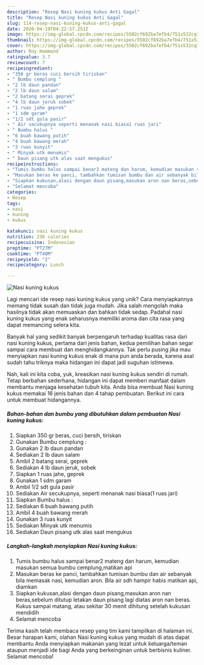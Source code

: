 ```yaml
---
description: "Resep Nasi kuning kukus Anti Gagal"
title: "Resep Nasi kuning kukus Anti Gagal"
slug: 114-resep-nasi-kuning-kukus-anti-gagal
date: 2020-04-19T04:22:57.251Z
image: https://img-global.cpcdn.com/recipes/5502cf692ba7efb4/751x532cq70/nasi-kuning-kukus-foto-resep-utama.jpg
thumbnail: https://img-global.cpcdn.com/recipes/5502cf692ba7efb4/751x532cq70/nasi-kuning-kukus-foto-resep-utama.jpg
cover: https://img-global.cpcdn.com/recipes/5502cf692ba7efb4/751x532cq70/nasi-kuning-kukus-foto-resep-utama.jpg
author: Roy Hammond
ratingvalue: 3.7
reviewcount: 7
recipeingredient:
- "350 gr beras cuci bersih tiriskan"
- " Bumbu cemplung "
- "2 lb daun pandan"
- "2 lb daun salam"
- "2 batang serai geprek"
- "4 lb daun jeruk sobek"
- "1 ruas jahe geprek"
- "1 sdm garam"
- "1/2 sdt gula pasir"
- " Air secukupnya seperti menanak nasi biasa1 ruas jari"
- " Bumbu halus "
- "6 buah bawang putih"
- "4 buah bawang merah"
- "3 ruas kunyit"
- " Minyak utk menumis"
- " Daun pisang utk alas saat mengukus"
recipeinstructions:
- "Tumis bumbu halus sampai benar2 mateng dan harum, kemudian masukan semua bumbu cemplung,matikan api"
- "Masukan beras ke panci, tambahkan tumisan bumbu dan air sebanyak bila memasak nasi, kemudian aron. Bila air sdh hampir habis matikan api, diamkan"
- "Siapkan kukusan,alasi dengan daun pisang,masukan aron nan beras,sebelum ditutup letakan daun pisang lagi diatas aron nan beras. Kukus sampai matang, atau sekitar 30 menit dihitung setelah kukusan mendidih"
- "Selamat mencoba"
categories:
- Resep
tags:
- nasi
- kuning
- kukus

katakunci: nasi kuning kukus 
nutrition: 236 calories
recipecuisine: Indonesian
preptime: "PT27M"
cooktime: "PT40M"
recipeyield: "2"
recipecategory: Lunch

---
```



![Nasi kuning kukus](https://img-global.cpcdn.com/recipes/5502cf692ba7efb4/751x532cq70/nasi-kuning-kukus-foto-resep-utama.jpg)

Lagi mencari ide resep nasi kuning kukus yang unik? Cara menyiapkannya memang tidak susah dan tidak juga mudah. Jika salah mengolah maka hasilnya tidak akan memuaskan dan bahkan tidak sedap. Padahal nasi kuning kukus yang enak seharusnya memiliki aroma dan cita rasa yang dapat memancing selera kita.



Banyak hal yang sedikit banyak berpengaruh terhadap kualitas rasa dari nasi kuning kukus, pertama dari jenis bahan, kedua pemilihan bahan segar sampai cara membuat dan menghidangkannya. Tak perlu pusing jika mau menyiapkan nasi kuning kukus enak di mana pun anda berada, karena asal sudah tahu triknya maka hidangan ini dapat jadi suguhan istimewa.


Nah, kali ini kita coba, yuk, kreasikan nasi kuning kukus sendiri di rumah. Tetap berbahan sederhana, hidangan ini dapat memberi manfaat dalam membantu menjaga kesehatan tubuh kita. Anda bisa membuat Nasi kuning kukus memakai 16 jenis bahan dan 4 tahap pembuatan. Berikut ini cara untuk membuat hidangannya.

<!--inarticleads1-->

##### Bahan-bahan dan bumbu yang dibutuhkan dalam pembuatan Nasi kuning kukus:

1. Siapkan 350 gr beras, cuci bersih, tiriskan
1. Gunakan  Bumbu cemplung :
1. Gunakan 2 lb daun pandan
1. Sediakan 2 lb daun salam
1. Ambil 2 batang serai, geprek
1. Sediakan 4 lb daun jeruk, sobek
1. Siapkan 1 ruas jahe, geprek
1. Gunakan 1 sdm garam
1. Ambil 1/2 sdt gula pasir
1. Sediakan  Air secukupnya, seperti menanak nasi biasa(1 ruas jari)
1. Siapkan  Bumbu halus :
1. Sediakan 6 buah bawang putih
1. Ambil 4 buah bawang merah
1. Gunakan 3 ruas kunyit
1. Sediakan  Minyak utk menumis
1. Sediakan  Daun pisang utk alas saat mengukus




<!--inarticleads2-->

##### Langkah-langkah menyiapkan Nasi kuning kukus:

1. Tumis bumbu halus sampai benar2 mateng dan harum, kemudian masukan semua bumbu cemplung,matikan api
1. Masukan beras ke panci, tambahkan tumisan bumbu dan air sebanyak bila memasak nasi, kemudian aron. Bila air sdh hampir habis matikan api, diamkan
1. Siapkan kukusan,alasi dengan daun pisang,masukan aron nan beras,sebelum ditutup letakan daun pisang lagi diatas aron nan beras. Kukus sampai matang, atau sekitar 30 menit dihitung setelah kukusan mendidih
1. Selamat mencoba




Terima kasih telah membaca resep yang tim kami tampilkan di halaman ini. Besar harapan kami, olahan Nasi kuning kukus yang mudah di atas dapat membantu Anda menyiapkan makanan yang lezat untuk keluarga/teman ataupun menjadi ide bagi Anda yang berkeinginan untuk berbisnis kuliner. Selamat mencoba!
